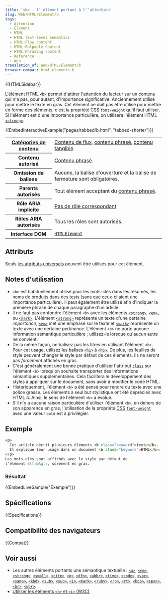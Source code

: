 ```yaml
---
title: '<b> : l''élément portant à l''attention'
slug: Web/HTML/Element/b
tags:
  - Attention
  - Element
  - HTML
  - HTML text-level semantics
  - HTML:Flow content
  - HTML:Palpable Content
  - HTML:Phrasing content
  - Reference
  - Web
translation_of: Web/HTML/Element/b
browser-compat: html.elements.b
---
```


{{HTMLSidebar}}

L'élément HTML **`<b>`** permet d'attirer l'attention du lecteur sur un contenu qui n'a pas, pour autant, d'importance significative. Anciennement utilisé pour mettre le texte en gras. Cet élément ne doit pas être utilisé pour mettre en forme des éléments, c'est la propriété CSS [`font-weight`](/fr/docs/Web/CSS/font-weight) qu'il faut utiliser. Si l'élément est d'une importance particulière, on utilisera l'élément HTML [`<strong>`](/fr/docs/Web/HTML/Element/strong).

{{EmbedInteractiveExample("pages/tabbed/b.html", "tabbed-shorter")}}

<table class="properties">
  <tbody>
    <tr>
      <th scope="row">
        <a href="/fr/docs/Web/Guide/HTML/Content_categories"
          >Catégories de contenu</a
        >
      </th>
      <td>
        <a href="/fr/docs/Web/Guide/HTML/Content_categories#flow_content"
          >Contenu de flux</a
        >,
        <a href="/fr/docs/Web/Guide/HTML/Content_categories#phrasing_content"
          >contenu phrasé</a
        >,
        <a href="/fr/docs/Web/Guide/HTML/Content_categories#palpable_content"
          >contenu tangible</a
        >.
      </td>
    </tr>
    <tr>
      <th scope="row">Contenu autorisé</th>
      <td>
        <a href="/fr/docs/Web/Guide/HTML/Content_categories#phrasing_content"
          >Contenu phrasé</a
        >.
      </td>
    </tr>
    <tr>
      <th scope="row">Omission de balises</th>
      <td>
        Aucune, la balise d'ouverture et la balise de fermeture sont
        obligatoires.
      </td>
    </tr>
    <tr>
      <th scope="row">Parents autorisés</th>
      <td>
        Tout élément acceptant du
        <a href="/fr/docs/Web/Guide/HTML/Content_categories#phrasing_content"
          >contenu phrasé</a
        >.
      </td>
    </tr>
    <tr>
      <th scope="row">Rôle ARIA implicite</th>
      <td>
        <a href="https://www.w3.org/TR/html-aria/#dfn-no-corresponding-role"
          >Pas de rôle correspondant</a
        >
      </td>
    </tr>
    <tr>
      <th scope="row">Rôles ARIA autorisés</th>
      <td>Tous les rôles sont autorisés.</td>
    </tr>
    <tr>
      <th scope="row">Interface DOM</th>
      <td>
        <a href="/fr/docs/Web/API/HTMLElement"><code>HTMLElement</code></a>
      </td>
    </tr>
  </tbody>
</table>

## Attributs

Seuls [les attributs universels](/fr/docs/Web/HTML/Global_attributes) peuvent être utilisés pour cet élément.

## **Notes d'utilisation**

- `<b>` est habituellement utilisé pour les mots-clés dans les résumés, les noms de produits dans des tests (sans que ceux-ci aient une importance particulière). Il peut également être utilisé afin d'indiquer la première phrase de chaque paragraphe d'un article.
- Il ne faut pas confondre l'élément `<b>` avec les éléments [`<strong>`](/fr/docs/Web/HTML/Element/strong), [`<em>`](/fr/docs/Web/HTML/Element/em), ou [`<mark>`](/fr/docs/Web/HTML/Element/mark). L'élément [`<strong>`](/fr/docs/Web/HTML/Element/strong) représente un texte d'une certaine _importance_, [`<em>`](/fr/docs/Web/HTML/Element/em) met une emphase sur le texte et [`<mark>`](/fr/docs/Web/HTML/Element/mark) représente un texte avec une certaine _pertinence_. L'élément `<b>` ne porte aucune information sémantique particulière ; utilisez-le lorsque qu'aucun autre ne convient.
- De la même façon, ne balisez pas les titres en utilisant l'élément `<b>`. Pour cet usage, utilisez les balises [`<h1>`](/fr/docs/Web/HTML/Element/Heading_Elements) à [`<h6>`](/fr/docs/Web/HTML/Element/Heading_Elements). De plus, les feuilles de style peuvent changer le style par défaut de ces éléments. Ils ne seront pas _forcément_ affichés en gras.
- C'est généralement une bonne pratique d'utiliser l'attribut [`class`](/fr/docs/Web/HTML/Global_attributes#attr-class) sur l'élément `<b>` lorsqu'on souhaite transporter des informations sémantiques supplémentaires. Cela facilitera le développement des styles à appliquer sur le document, sans avoir à modifier le code HTML.
- Historiquement, l'élément `<b>` a été pensé pour rendre du texte avec une police grasse. Les éléments à seul but stylistique ont été dépréciés avec HTML 4. Ainsi, le sens de l'élément `<b>` a évolué.
- S'il n'y a aucune raison particulière d'utiliser l'élément `<b>`, en dehors de son apparence en gras, l'utilisation de la propriété [CSS](/fr/docs/Web/CSS) [`font-weight`](/fr/docs/Web/CSS/font-weight) avec une valeur `bold` est à privilégier.

## Exemple

```html
<p>
  Cet article décrit plusieurs éléments <b class="keyword">texte</b>.
  Il explique leur usage dans un document <b class="keyword">HTML</b>.
</p>
Les mots-clés sont affichés avec le style par défaut de
l'élément &lt;b&gt;, sûrement en gras.
```

### Résultat

{{EmbedLiveSample("Exemple")}}

## Spécifications

{{Specifications}}

## Compatibilité des navigateurs

{{Compat}}

## Voir aussi

- Les autres éléments portants une sémantique textuelle : [`<a>`](/fr/docs/Web/HTML/Element/a), [`<em>`](/fr/docs/Web/HTML/Element/em), [`<strong>`](/fr/docs/Web/HTML/Element/strong), [`<small>`](/fr/docs/Web/HTML/Element/small), [`<cite>`](/fr/docs/Web/HTML/Element/cite), [`<q>`](/fr/docs/Web/HTML/Element/q), [`<dfn>`](/fr/docs/Web/HTML/Element/dfn), [`<abbr>`](/fr/docs/Web/HTML/Element/abbr), [`<time>`](/fr/docs/Web/HTML/Element/time), [`<code>`](/fr/docs/Web/HTML/Element/code), [`<var>`](/fr/docs/Web/HTML/Element/var), [`<samp>`](/fr/docs/Web/HTML/Element/samp), [`<kbd>`](/fr/docs/Web/HTML/Element/kbd), [`<sub>`](/fr/docs/Web/HTML/Element/sub), [`<sup>`](/fr/docs/Web/HTML/Element/sup), [`<i>`](/fr/docs/Web/HTML/Element/i), [`<mark>`](/fr/docs/Web/HTML/Element/mark), [`<ruby>`](/fr/docs/Web/HTML/Element/ruby), [`<rp>`](/fr/docs/Web/HTML/Element/rp), [`<rt>`](/fr/docs/Web/HTML/Element/rt), [`<bdo>`](/fr/docs/Web/HTML/Element/bdo), [`<span>`](/fr/docs/Web/HTML/Element/span), [`<br>`](/fr/docs/Web/HTML/Element/br), [`<wbr>`](/fr/docs/Web/HTML/Element/wbr).
- [Utiliser les éléments `<b>` et `<i>` (W3C)](https://www.w3.org/International/questions/qa-b-and-i-tags)
